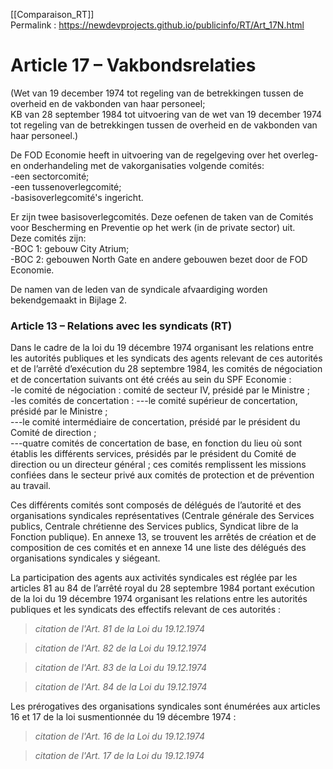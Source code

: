 [[Comparaison_RT]]  
Permalink : https://newdevprojects.github.io/publicinfo/RT/Art_17N.html

# Article 17 – Vakbondsrelaties

(Wet van 19 december 1974 tot regeling van de betrekkingen tussen de overheid en de vakbonden van haar personeel;  
KB van 28 september 1984 tot uitvoering van de wet van 19 december 1974 tot regeling van de betrekkingen tussen de overheid en de vakbonden van haar personeel.) 

De FOD Economie heeft in uitvoering van de regelgeving over het overleg- en onderhandeling met de vakorganisaties volgende comités:  
-een sectorcomité;   
-een tussenoverlegcomité;   
-basisoverlegcomité's ingericht. 

Er zijn twee basisoverlegcomités. Deze oefenen de taken van de Comités voor Bescherming en Preventie op het werk (in de private sector) uit.   
Deze comités zijn:  
-BOC 1: gebouw City Atrium;  
-BOC 2: gebouwen North Gate en andere gebouwen bezet door de FOD Economie. 

De namen van de leden van de syndicale afvaardiging worden bekendgemaakt in Bijlage 2. 

### Article 13 – Relations avec les syndicats  (RT)

Dans le cadre de la loi du 19 décembre 1974 organisant les relations entre les autorités publiques et les syndicats des agents relevant de ces autorités et de l’arrêté d’exécution du 28 septembre 1984, les comités de négociation et de concertation suivants ont été créés au sein du SPF Economie :  
-le comité de négociation : comité de secteur IV, présidé par le Ministre ;  
-les comités de concertation : 
---le comité supérieur de concertation, présidé par le Ministre ;   
---le comité intermédiaire de concertation, présidé par le président du Comité de direction ;  
---quatre comités de concertation de base, en fonction du lieu où sont établis les différents services, présidés par le président du Comité de direction ou un directeur général ; ces comités remplissent les missions confiées dans le secteur privé aux comités de protection et de prévention au travail.

Ces différents comités sont composés de délégués de l’autorité et des organisations syndicales représentatives (Centrale générale des Services publics, Centrale chrétienne des Services publics, Syndicat libre de la Fonction publique). En annexe 13, se trouvent les arrêtés de création et de composition de ces comités et en annexe 14 une liste des délégués des organisations syndicales y siégeant. 

La participation des agents aux activités syndicales est réglée par les articles 81 au 84 de l’arrêté royal du 28 septembre 1984 portant exécution de la loi du 19 décembre 1974 organisant les relations entre les autorités publiques et les syndicats des effectifs relevant de ces autorités : 

> *citation de l'Art. 81 de la Loi du 19.12.1974*


> *citation de l'Art. 82 de la Loi du 19.12.1974*


> *citation de l'Art. 83 de la Loi du 19.12.1974*


> *citation de l'Art. 84 de la Loi du 19.12.1974*


Les prérogatives des organisations syndicales sont énumérées aux articles 16 et 17 de la loi susmentionnée du 19 décembre 1974 : 

> *citation de l'Art. 16 de la Loi du 19.12.1974*


> *citation de l'Art. 17 de la Loi du 19.12.1974*


 